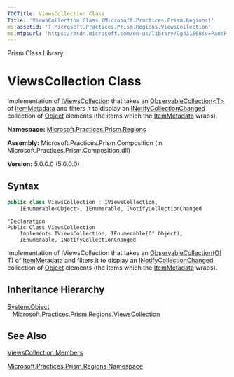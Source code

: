```yaml
---
TOCTitle: ViewsCollection Class
Title: 'ViewsCollection Class (Microsoft.Practices.Prism.Regions)'
ms:assetid: 'T:Microsoft.Practices.Prism.Regions.ViewsCollection'
ms:mtpsurl: 'https://msdn.microsoft.com/en-us/library/Gg431568(v=PandP.50)'
---
```


Prism Class Library

# ViewsCollection Class

Implementation of [IViewsCollection](https://msdn.microsoft.com/en-us/library/microsoft.practices.prism.regions.iviewscollection(v=pandp.50)) that takes an [ObservableCollection&lt;T&gt;](http://msdn.microsoft.com/en-us/library/ms668604) of [ItemMetadata](https://msdn.microsoft.com/en-us/library/microsoft.practices.prism.regions.itemmetadata(v=pandp.50)) and filters it to display an [INotifyCollectionChanged](http://msdn.microsoft.com/en-us/library/ms668629) collection of [Object](http://msdn.microsoft.com/en-us/library/e5kfa45b) elements (the items which the [ItemMetadata](https://msdn.microsoft.com/en-us/library/microsoft.practices.prism.regions.itemmetadata(v=pandp.50)) wraps).

**Namespace:** [Microsoft.Practices.Prism.Regions](https://msdn.microsoft.com/en-us/library/microsoft.practices.prism.regions(v=pandp.50))

**Assembly:** Microsoft.Practices.Prism.Composition (in Microsoft.Practices.Prism.Composition.dll)

**Version:** 5.0.0.0 (5.0.0.0)

## Syntax

```C#
public class ViewsCollection : IViewsCollection, 
	IEnumerable<Object>, IEnumerable, INotifyCollectionChanged
``` 

```VB
'Declaration
Public Class ViewsCollection
	Implements IViewsCollection, IEnumerable(Of Object), 
	IEnumerable, INotifyCollectionChanged
```	

Implementation of IViewsCollection that takes an [ObservableCollection(Of T)](http://msdn.microsoft.com/en-us/library/ms668604) of [ItemMetadata](https://msdn.microsoft.com/en-us/library/microsoft.practices.prism.regions.itemmetadata(v=pandp.50)) and filters it to display an [INotifyCollectionChanged](http://msdn.microsoft.com/en-us/library/ms668629) collection of [Object](http://msdn.microsoft.com/en-us/library/e5kfa45b) elements (the items which the [ItemMetadata](https://msdn.microsoft.com/en-us/library/microsoft.practices.prism.regions.itemmetadata(v=pandp.50)) wraps).

## Inheritance Hierarchy

[System.Object](http://msdn.microsoft.com/en-us/library/e5kfa45b)<br/>
    Microsoft.Practices.Prism.Regions.ViewsCollection

## See Also

[ViewsCollection Members](https://msdn.microsoft.com/en-us/library/microsoft.practices.prism.regions.viewscollection_members(v=pandp.50))

[Microsoft.Practices.Prism.Regions Namespace](https://msdn.microsoft.com/en-us/library/microsoft.practices.prism.regions(v=pandp.50))

